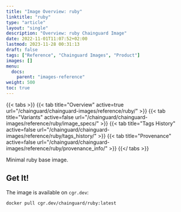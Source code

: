 ```yaml
---
title: "Image Overview: ruby"
linktitle: "ruby"
type: "article"
layout: "single"
description: "Overview: ruby Chainguard Image"
date: 2022-11-01T11:07:52+02:00
lastmod: 2023-11-28 00:31:13
draft: false
tags: ["Reference", "Chainguard Images", "Product"]
images: []
menu: 
  docs: 
    parent: "images-reference"
weight: 500
toc: true
---
```


{{< tabs >}}
{{< tab title="Overview" active=true url="/chainguard/chainguard-images/reference/ruby/" >}}
{{< tab title="Variants" active=false url="/chainguard/chainguard-images/reference/ruby/image_specs/" >}}
{{< tab title="Tags History" active=false url="/chainguard/chainguard-images/reference/ruby/tags_history/" >}}
{{< tab title="Provenance" active=false url="/chainguard/chainguard-images/reference/ruby/provenance_info/" >}}
{{</ tabs >}}



<!--overview:start-->
Minimal ruby base image.
<!--overview:end-->

<!--getting:start-->
## Get It!
The image is available on `cgr.dev`:

```
docker pull cgr.dev/chainguard/ruby:latest
```
<!--getting:end-->

<!--body:start-->
<!--body:end-->

